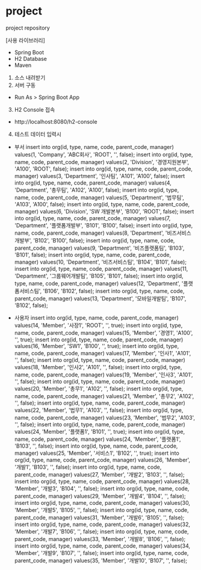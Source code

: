 # project
project repository

[사용 라이브러리]
- Spring Boot
- H2 Database
- Maven

1. 소스 내려받기
2. 서버 구동
- Run As > Spring Boot App

3. H2 Console 접속
- http://localhost:8080/h2-console

4. 테스트 데이터 입력시
- 부서
insert into org(id, type, name, code, parent_code, manager) values(1, 'Company', 'ABC회사', 'ROOT', '', false);
insert into org(id, type, name, code, parent_code, manager) values(2, 'Division', '경영지원본부', 'A100', 'ROOT', false);
insert into org(id, type, name, code, parent_code, manager) values(3, 'Department', '인사팀', 'A101', 'A100', false);
insert into org(id, type, name, code, parent_code, manager) values(4, 'Department', '총무팀', 'A102', 'A100', false);
insert into org(id, type, name, code, parent_code, manager) values(5, 'Department', '법무팀', 'A103', 'A100', false);
insert into org(id, type, name, code, parent_code, manager) values(6, 'Division', 'SW 개발본부', 'B100', 'ROOT', false);
insert into org(id, type, name, code, parent_code, manager) values(7, 'Department', '플랫폼개발부', 'B101', 'B100', false);
insert into org(id, type, name, code, parent_code, manager) values(8, 'Department', '비즈서비스개발부', 'B102', 'B100', false);
insert into org(id, type, name, code, parent_code, manager) values(9, 'Department', '비즈플랫폼팀', 'B103', 'B101', false);
insert into org(id, type, name, code, parent_code, manager) values(10, 'Department', '비즈서비스팀', 'B104', 'B101', false);
insert into org(id, type, name, code, parent_code, manager) values(11, 'Department', '그룹웨어개발팀', 'B105', 'B101', false);
insert into org(id, type, name, code, parent_code, manager) values(12, 'Department', '플랫폼서비스팀', 'B106', 'B102', false);
insert into org(id, type, name, code, parent_code, manager) values(13, 'Department', '모바일개발팀', 'B107', 'B102', false);

- 사용자
insert into org(id, type, name, code, parent_code, manager) values(14, 'Member', '사장1', 'ROOT', '', true);
insert into org(id, type, name, code, parent_code, manager) values(15, 'Member', '경영1', 'A100', '', true);
insert into org(id, type, name, code, parent_code, manager) values(16, 'Member', 'SW1', 'B100', '', true);
insert into org(id, type, name, code, parent_code, manager) values(17, 'Member', '인사1', 'A101', '', false);
insert into org(id, type, name, code, parent_code, manager) values(18, 'Member', '인사2', 'A101', '', false);
insert into org(id, type, name, code, parent_code, manager) values(19, 'Member', '인사3', 'A101', '', false);
insert into org(id, type, name, code, parent_code, manager) values(20, 'Member', '총무1', 'A102', '', false);
insert into org(id, type, name, code, parent_code, manager) values(21, 'Member', '총무2', 'A102', '', false);
insert into org(id, type, name, code, parent_code, manager) values(22, 'Member', '법무1', 'A103', '', false);
insert into org(id, type, name, code, parent_code, manager) values(23, 'Member', '법무2', 'A103', '', false);
insert into org(id, type, name, code, parent_code, manager) values(24, 'Member', '플랫폼1', 'B101', '', true);
insert into org(id, type, name, code, parent_code, manager) values(24, 'Member', '플랫폼1', 'B103', '', false);
insert into org(id, type, name, code, parent_code, manager) values(25, 'Member', '서비스1', 'B102', '', true);
insert into org(id, type, name, code, parent_code, manager) values(26, 'Member', '개발1', 'B103', '', false);
insert into org(id, type, name, code, parent_code, manager) values(27, 'Member', '개발2', 'B103', '', false);
insert into org(id, type, name, code, parent_code, manager) values(28, 'Member', '개발3', 'B104', '', false);
insert into org(id, type, name, code, parent_code, manager) values(29, 'Member', '개발4', 'B104', '', false);
insert into org(id, type, name, code, parent_code, manager) values(30, 'Member', '개발5', 'B105', '', false);
insert into org(id, type, name, code, parent_code, manager) values(31, 'Member', '개발6', 'B105', '', false);
insert into org(id, type, name, code, parent_code, manager) values(32, 'Member', '개발7', 'B106', '', false);
insert into org(id, type, name, code, parent_code, manager) values(33, 'Member', '개발8', 'B106', '', false);
insert into org(id, type, name, code, parent_code, manager) values(34, 'Member', '개발9', 'B107', '', false);
insert into org(id, type, name, code, parent_code, manager) values(35, 'Member', '개발10', 'B107', '', false);
